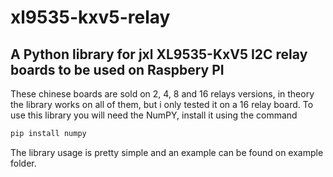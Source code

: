 # xl9535-kxv5-relay
## A Python library for jxl XL9535-KxV5 I2C relay boards to be used on Raspbery PI
These chinese boards are sold on 2, 4, 8 and 16 relays versions, in theory the library works on all of them, but i only tested it on a 16 relay board. 
To use this library you will need the NumPY, install it using the command
```sh
pip install numpy
```
The library usage is pretty simple and an example can be found on example folder.
